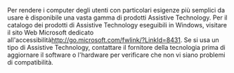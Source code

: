 <Token xmlns:xlink="http://www.w3.org/1999/xlink">Per rendere i computer degli utenti con particolari esigenze più semplici da usare è disponibile una vasta gamma di prodotti Assistive Technology. Per il catalogo dei prodotti di Assistive Technology eseguibili in Windows, visitare il <externalLink xmlns="http://ddue.schemas.microsoft.com/authoring/2003/5"><linkText>sito Web Microsoft dedicato all'accessibilità</linkText><linkUri>http://go.microsoft.com/fwlink/?LinkId=8431</linkUri></externalLink>. Se si usa un tipo di Assistive Technology, contattare il fornitore della tecnologia prima di aggiornare il software o l'hardware per verificare che non vi siano problemi di compatibilità.</Token>

<!--HONumber=May16_HO1-->


